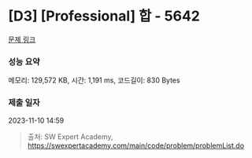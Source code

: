 # [D3] [Professional] 합 - 5642 

[문제 링크](https://swexpertacademy.com/main/code/problem/problemDetail.do?contestProbId=AWXQm2SqdxkDFAUo) 

### 성능 요약

메모리: 129,572 KB, 시간: 1,191 ms, 코드길이: 830 Bytes

### 제출 일자

2023-11-10 14:59



> 출처: SW Expert Academy, https://swexpertacademy.com/main/code/problem/problemList.do